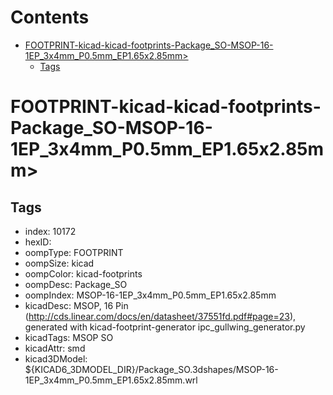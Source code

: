 



Contents
========

* [FOOTPRINT-kicad-kicad-footprints-Package_SO-MSOP-16-1EP_3x4mm_P0.5mm_EP1.65x2.85mm>](#footprint-kicad-kicad-footprints-package_so-msop-16-1ep_3x4mm_p05mm_ep165x285mm)
	* [Tags](#tags)

# FOOTPRINT-kicad-kicad-footprints-Package_SO-MSOP-16-1EP_3x4mm_P0.5mm_EP1.65x2.85mm>

## Tags

- index: 10172
- hexID: 
- oompType: FOOTPRINT
- oompSize: kicad
- oompColor: kicad-footprints
- oompDesc: Package_SO
- oompIndex: MSOP-16-1EP_3x4mm_P0.5mm_EP1.65x2.85mm
- kicadDesc: MSOP, 16 Pin (http://cds.linear.com/docs/en/datasheet/37551fd.pdf#page=23), generated with kicad-footprint-generator ipc_gullwing_generator.py
- kicadTags: MSOP SO
- kicadAttr: smd
- kicad3DModel: ${KICAD6_3DMODEL_DIR}/Package_SO.3dshapes/MSOP-16-1EP_3x4mm_P0.5mm_EP1.65x2.85mm.wrl
